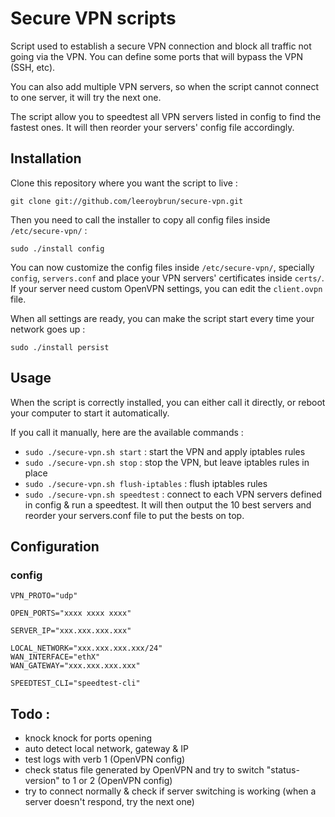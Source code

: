 # Secure VPN scripts
Script used to establish a secure VPN connection and block all traffic not going via the VPN.
You can define some ports that will bypass the VPN (SSH, etc).

You can also add multiple VPN servers, so when the script cannot connect to one server, it will try the next one.

The script allow you to speedtest all VPN servers listed in config to find the fastest ones. It will then reorder your servers' config file accordingly.

## Installation
Clone this repository where you want the script to live :

```shell
git clone git://github.com/leeroybrun/secure-vpn.git
```

Then you need to call the installer to copy all config files inside `/etc/secure-vpn/` :

```shell
sudo ./install config
```

You can now customize the config files inside `/etc/secure-vpn/`, specially `config`, `servers.conf` and place your VPN servers' certificates inside `certs/`.
If your server need custom OpenVPN settings, you can edit the `client.ovpn` file.

When all settings are ready, you can make the script start every time your network goes up :

```shell
sudo ./install persist
```

## Usage

When the script is correctly installed, you can either call it directly, or reboot your computer to start it automatically.

If you call it manually, here are the available commands :

- `sudo ./secure-vpn.sh start` : start the VPN and apply iptables rules
- `sudo ./secure-vpn.sh stop` : stop the VPN, but leave iptables rules in place
- `sudo ./secure-vpn.sh flush-iptables` : flush iptables rules
- `sudo ./secure-vpn.sh speedtest` : connect to each VPN servers defined in config & run a speedtest. It will then output the 10 best servers and reorder your servers.conf file to put the bests on top.

## Configuration

### config

```plain
VPN_PROTO="udp"

OPEN_PORTS="xxxx xxxx xxxx"

SERVER_IP="xxx.xxx.xxx.xxx"

LOCAL_NETWORK="xxx.xxx.xxx.xxx/24"
WAN_INTERFACE="ethX"
WAN_GATEWAY="xxx.xxx.xxx.xxx"

SPEEDTEST_CLI="speedtest-cli"
```

## Todo :
- knock knock for ports opening
- auto detect local network, gateway & IP
- test logs with verb 1 (OpenVPN config)
- check status file generated by OpenVPN and try to switch "status-version" to 1 or 2 (OpenVPN config)
- try to connect normally & check if server switching is working (when a server doesn't respond, try the next one)